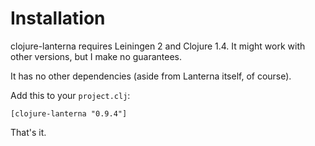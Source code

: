 Installation
============

clojure-lanterna requires Leiningen 2 and Clojure 1.4.  It might work with other
versions, but I make no guarantees.

It has no other dependencies (aside from Lanterna itself, of course).

Add this to your `project.clj`:

    [clojure-lanterna "0.9.4"]

That's it.
